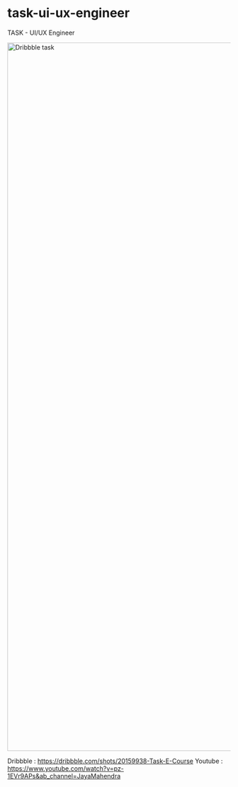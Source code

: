 # task-ui-ux-engineer
TASK - UI/UX Engineer

<img width="1600" alt="Dribbble task" src="https://user-images.githubusercontent.com/64392550/208271841-e496217f-b45c-49c1-b8a7-e066d436b8bd.png">

Dribbble : https://dribbble.com/shots/20159938-Task-E-Course
Youtube  : https://www.youtube.com/watch?v=pz-1EVr9APs&ab_channel=JayaMahendra
